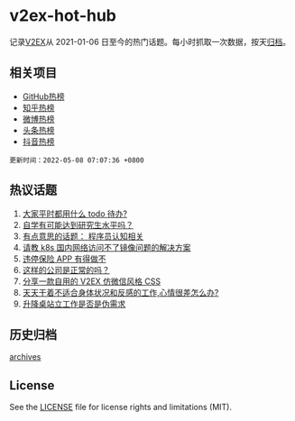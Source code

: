 # v2ex-hot-hub

 记录[V2EX](https://www.v2ex.com/)从 2021-01-06 日至今的热门话题。每小时抓取一次数据，按天[归档](archives)。
 
 ## 相关项目

- [GitHub热榜](https://github.com/lonnyzhang423/github-hot-hub)
- [知乎热榜](https://github.com/lonnyzhang423/zhihu-hot-hub)
- [微博热榜](https://github.com/lonnyzhang423/weibo-hot-hub)
- [头条热榜](https://github.com/lonnyzhang423/toutiao-hot-hub)
- [抖音热榜](https://github.com/lonnyzhang423/douyin-hot-hub)


 `更新时间：2022-05-08 07:07:36 +0800`

## 热议话题

1. [大家平时都用什么 todo 待办?](https://www.v2ex.com/t/851277)
1. [自学有可能达到研究生水平吗？](https://www.v2ex.com/t/851340)
1. [有点意思的话题： 程序员认知相关](https://www.v2ex.com/t/851284)
1. [请教 k8s 国内网络访问不了镜像问题的解决方案](https://www.v2ex.com/t/851280)
1. [违停保险 APP 有得做不](https://www.v2ex.com/t/851417)
1. [这样的公司是正常的吗？](https://www.v2ex.com/t/851279)
1. [分享一款自用的 V2EX 仿微信风格 CSS](https://www.v2ex.com/t/851399)
1. [天天干着不适合身体状况和反感的工作,心情很差怎么办?](https://www.v2ex.com/t/851315)
1. [升降桌站立工作是否是伪需求](https://www.v2ex.com/t/851331)

## 历史归档

[archives](archives)

## License

See the [LICENSE](LICENSE) file for license rights and limitations (MIT).
